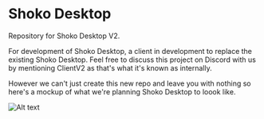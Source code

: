 # Shoko Desktop
Repository for Shoko Desktop V2.

For development of Shoko Desktop, a client in development to replace the existing Shoko Desktop. Feel free to discuss 
this project on Discord with us by mentioning ClientV2 as that's what it's known as internally.

However we can't just create this new repo and leave you with nothing so here's a mockup of what we're planning Shoko Desktop
to loook like. 

![Alt text](http://i.imgur.com/flBLccp.pngp "Shoko Desktop - WIP")
 

